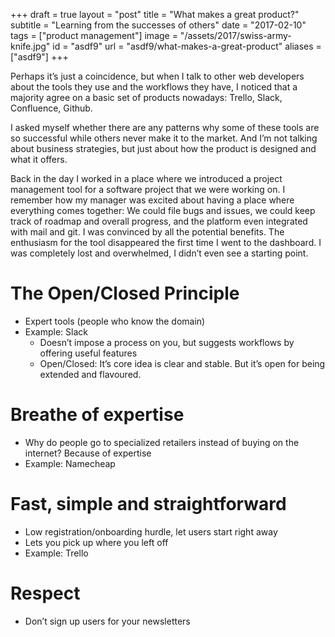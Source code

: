 +++
draft = true
layout = "post"
title = "What makes a great product?"
subtitle = "Learning from the successes of others"
date = "2017-02-10"
tags = ["product management"]
image = "/assets/2017/swiss-army-knife.jpg"
id = "asdf9"
url = "asdf9/what-makes-a-great-product"
aliases = ["asdf9"]
+++

Perhaps it’s just a coincidence, but when I talk to other web developers about the tools they use and the workflows they have, I noticed that a majority agree on a basic set of products nowadays: Trello, Slack, Confluence, Github.

I asked myself whether there are any patterns why some of these tools are so successful while others never make it to the market. And I’m not talking about business strategies, but just about how the product is designed and what it offers.

Back in the day I worked in a place where we introduced a project management tool for a software project that we were working on. I remember how my manager was excited about having a place where everything comes together: We could file bugs and issues, we could keep track of roadmap and overall progress, and the platform even integrated with mail and git. I was convinced by all the potential benefits. The enthusiasm for the tool disappeared the first time I went to the dashboard. I was completely lost and overwhelmed, I didn’t even see a starting point.

# The Open/Closed Principle

- Expert tools (people who know the domain)
- Example: Slack
    + Doesn’t impose a process on you, but suggests workflows by offering useful features
    + Open/Closed: It’s core idea is clear and stable. But it’s open for being extended and flavoured.

# Breathe of expertise

- Why do people go to specialized retailers instead of buying on the internet? Because of expertise
- Example: Namecheap

# Fast, simple and straightforward

- Low registration/onboarding hurdle, let users start right away
- Lets you pick up where you left off
- Example: Trello

# Respect

- Don’t sign up users for your newsletters
